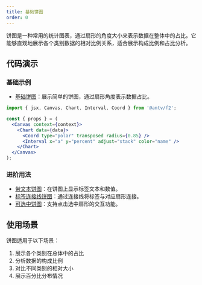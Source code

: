 ```yaml
---
title: 基础饼图
order: 0
---
```


饼图是一种常用的统计图表，通过扇形的角度大小来表示数据在整体中的占比。它能够直观地展示各个类别数据的相对比例关系，适合展示构成比例和占比分析。

## 代码演示

### 基础示例

- [基础饼图](./demo/pie.jsx)：展示简单的饼图，通过扇形角度表示数据占比。

```jsx
import { jsx, Canvas, Chart, Interval, Coord } from '@antv/f2';

const { props } = (
  <Canvas context={context}>
    <Chart data={data}>
      <Coord type="polar" transposed radius={0.85} />
      <Interval x="a" y="percent" adjust="stack" color="name" />
    </Chart>
  </Canvas>
);
```

### 进阶用法

- [带文本饼图](./demo/pie-with-label.jsx)：在饼图上显示标签文本和数值。
- [标签连接线饼图](./demo/labelline-pie.jsx)：通过连接线将标签与对应扇形连接。
- [可选中饼图](./demo/selection.jsx)：支持点击选中扇形的交互功能。

## 使用场景

饼图适用于以下场景：

1. 展示各个类别在总体中的占比
2. 分析数据的构成比例
3. 对比不同类别的相对大小
4. 展示百分比分布情况
